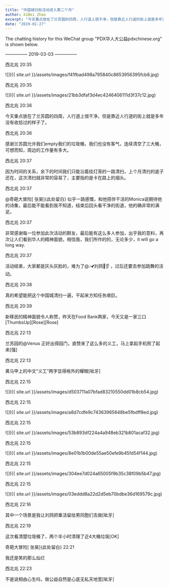 ```yaml
---
title: "中国城扫街活动进入第二个月"
author: XiBei Zhao
excerpt: "今天重点放在了兰苏圆的四周，人行道上很干净，但是靠近人行道的街上就是多年没有收拾过的样子了。感谢兰苏圆允许我们empty我们的垃圾桶，我们也没有客气，连续清空了三大桶。非常感谢每一位参加此次活动的群友和他们的家人们，最后能有这么多人参加，出乎我的意料，再次让人们看到华人的精神面貌，"
date: "2019-01-27"
---
```


The chatting history for this WeChat group "PDX华人大公益pdxchinese.org" is shown below.

—————  2019-03-03  —————


西北兆  20:35

![]({{ site.url }}/assets/images/f41fbad498a795840c8653956395fcb8.jpg)

西北兆  20:35

![]({{ site.url }}/assets/images/21bb3dfaf3d4ec4246406111d3f37c12.jpg)

西北兆  20:36

今天重点放在了兰苏圆的四周，人行道上很干净，但是靠近人行道的街上就是多年没有收拾过的样子了。

西北兆  20:36

感谢兰苏圆允许我们empty我们的垃圾桶，我们也没有客气，连续清空了三大桶，可想而知，周边的工作量有多大。

西北兆  20:37

因为时间的关系，余下的时间我们只能沿着挂灯笼的一路清扫，上个月清扫的底子还在，这次清扫就非常的容易了，主要指的是卡在路上的烟头。

西北兆  20:37

@奇葩大冒险[ 张昊]{此处留白} 似乎一路感慨，和他搭伴干活的Monica说期待他的诗集，最后能不能看到我不知道，结束后回头看干净的街道，他的确非常的满足。

西北兆  20:37

非常感谢每一位参加此次活动的群友，最后能有这么多人参加，出乎我的意料，再次让人们看到华人的精神面貌，相信我，我们所作的的，无论多少，it will go a long way.

西北兆  20:37

活动结束，大家都是灰头灰脸的，难为了@🎶💕刘鸽👀👂 ，过后还要去参加跳舞的活动。

西北兆  20:38

真的希望能把这个中国城清扫一遍，干起来方知任务艰巨。

西北兆  20:39

新移民的精神面貌令人称赞，昨天在Food Bank两家，今天又是一家三口[ThumbsUp][Rose][Rose]

西北兆  22:13

兰苏园的@Venus 正好出得园门，直赞来了这么多的义工，马上拿起手机照了起来[强]

西北兆  22:13

黄马甲上的中文“义工”两字显得格外的耀眼[呲牙]

西北兆  22:15

![]({{ site.url }}/assets/images/d503711a07bfad83210550dd01b8cb54.jpg)

西北兆  22:15

![]({{ site.url }}/assets/images/a8d7cdfe9c74363965648be5fbdff8ed.jpg)

西北兆  22:15

![]({{ site.url }}/assets/images/53b893df224a4a948eb321b801acaf32.jpg)

西北兆  22:15

![]({{ site.url }}/assets/images/8e01b1b00de55ae50efe9b45fd54f144.jpg)

西北兆  22:15

![]({{ site.url }}/assets/images/304ee7d024a65005f9b35c38f09b5b47.jpg)

西北兆  22:15

![]({{ site.url }}/assets/images/03eddd8a22d2d5eb70bdbe36d169579c.jpg)

西北兆  22:16

其中一个场景是我让刘鸽把重活留给男同胞们去做[呲牙]

西北兆  22:19

这次看清楚垃圾桶了，两个半小时清理了近4大桶垃圾[OK]

奇葩大冒险[ 张昊]{此处留白}  22:21

我还是笑的那么灿烂

西北兆  22:23

不是说相由心生吗，做公益自然是心底无私天地宽[呲牙]
